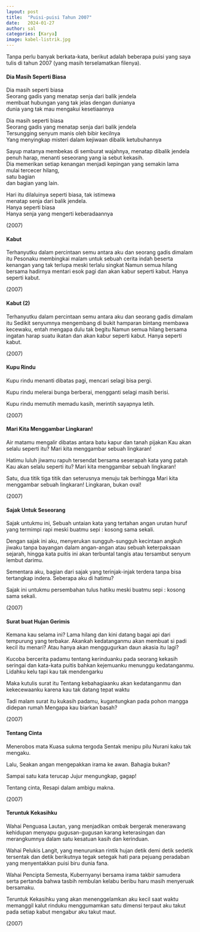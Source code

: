 ```yaml
---
layout: post
title:  "Puisi-puisi Tahun 2007"
date:   2024-01-27
author: sal
categories: [Karya]
image: kabel-listrik.jpg
---
```


<p class="intro"><span class="dropcap">T</span>anpa perlu banyak berkata-kata, berikut adalah beberapa puisi yang saya tulis di tahun 2007 (yang masih terselamatkan filenya).</p>

#### Dia Masih Seperti Biasa

Dia masih seperti biasa                  
Seorang gadis yang menatap senja dari balik jendela            
membuat hubungan yang tak jelas dengan dunianya       
dunia yang tak mau mengakui kesetiaannya       

Dia masih seperti biasa       
Seorang gadis yang menatap senja dari balik jendela       
Tersungging senyum manis oleh bibir kecilnya       
Yang menyingkap misteri dalam kejiwaan dibalik ketubuhannya       

Sayup matanya membekas di semburat wajahnya, menatap dibalik jendela       
penuh harap, menanti seseorang yang ia sebut kekasih.       
Dia memerikan setiap kenangan menjadi kepingan yang semakin lama       
                                          mulai tercecer hilang,       
satu bagian       
dan bagian yang lain.       

Hari itu dilaluinya seperti biasa, tak istimewa       
menatap senja dari balik jendela.       
Hanya seperti biasa       
Hanya senja yang mengerti keberadaannya       

(2007)       

#### Kabut

Terhanyutku dalam percintaan semu
antara aku dan seorang gadis dimalam itu
Pesonaku membingkai malam untuk sebuah cerita indah
beserta kenangan yang tak terlupa meski terlalu singkat
Namun semua hilang bersama hadirnya mentari esok pagi
dan akan kabur seperti kabut.
Hanya seperti kabut.

(2007)

#### Kabut (2)

Terhanyutku dalam percintaan semu
antara aku dan seorang gadis dimalam itu
Sedikit senyumnya mengembang di bukit hamparan bintang
membawa kecewaku, entah mengapa dulu tak begitu
Namun semua hilang bersama ingatan harap suatu ikatan
dan akan kabur seperti kabut.
Hanya seperti kabut.

(2007)

#### Kupu Rindu

Kupu rindu menanti
dibatas pagi, mencari
selagi bisa pergi.

Kupu rindu melerai
bunga berberai, mengganti
selagi masih berisi.

Kupu rindu memutih
memadu kasih, merintih
sayapnya letih.

(2007)

#### Mari  Kita Menggambar Lingkaran!

Air matamu mengalir
dibatas antara batu kapur dan tanah pijakan
Kau akan selalu seperti itu?
Mari kita menggambar sebuah lingkaran!

Hatimu luluh jiwamu rapuh
tersendat bersama seserapah kata yang patah
Kau akan selalu seperti itu?
Mari kita menggambar sebuah lingkaran!

Satu, dua titik
tiga titik dan seterusnya
menuju tak berhingga
Mari kita menggambar sebuah lingkaran!
Lingkaran, bukan oval!

(2007)

#### Sajak Untuk Seseorang

Sajak untukmu ini,
Sebuah untaian kata yang tertahan angan
       urutan huruf yang termimpi rapi
meski buatmu sepi : kosong sama sekali.

Dengan sajak ini aku,
menyerukan sungguh-sungguh kecintaan angkuh jiwaku
tanpa bayangan dalam angan-angan
atau sebuah keterpaksaan sejarah,
hingga kata puitis ini akan terbuntal tangis
atau tersambut senyum lembut darimu.

Sementara aku,
bagian dari sajak yang terinjak-injak
terdera tanpa bisa tertangkap indera.
Seberapa aku di hatimu?

Sajak ini untukmu
persembahan tulus hatiku
meski buatmu sepi : kosong sama sekali.

(2007)

#### Surat buat Hujan Gerimis

Kemana kau selama ini?
Lama hilang dan kini datang
bagai api dari tempurung yang terbakar.
Akankah kedatanganmu akan membuat si padi kecil itu menari?
Atau hanya akan menggugurkan daun akasia itu lagi?

Kucoba bercerita padamu
tentang kerinduanku pada seorang kekasih
seringai dan kata-kata puitis
bahkan kejemuanku menunggu kedatanganmu.
Lidahku kelu
tapi kau tak mendengarku

Maka kutulis surat itu
Tentang kebahagiaanku akan kedatanganmu
dan kekecewaanku karena kau tak datang tepat waktu

Tadi malam surat itu kukasih padamu,
kugantungkan pada pohon mangga didepan rumah
Mengapa kau biarkan basah?

(2007)

#### Tentang Cinta  

Menerobos mata
Kuasa sukma tergoda
Sentak menipu pilu
Nurani kaku tak mengaku.

Lalu,
Seakan angan
mengepakkan irama ke awan.
Bahagia bukan?

Sampai satu kata terucap
Jujur mengungkap,
gagap!

Tentang cinta,
Resapi dalam ambigu makna.

(2007)

#### Teruntuk Kekasihku

Wahai Penguasa Lautan,
yang menjadikan ombak bergerak menerawang kehidupan
menyapu gugusan-gugusan karang keterasingan
dan merangkumnya dalam satu kesatuan
kasih dan kerinduan.

Wahai Pelukis Langit,
yang menurunkan rintik hujan detik demi detik
sedetik tersentak
dan detik berikutnya tegak
setegak hati para pejuang peradaban
yang menyentakkan puisi biru dunia fana.

Wahai Pencipta Semesta,
Kubernyanyi bersama irama takbir samudera
serta pertanda bahwa tasbih rembulan
kelabu beribu haru
masih menyeruak bersamaku.

Teruntuk Kekasihku
yang akan menenggelamkan aku kecil saat waktu memanggil
kalut rinduku menggumamkan satu dimensi terpaut
aku takut
pada setiap kabut mengabur
aku takut
maut.

(2007)

